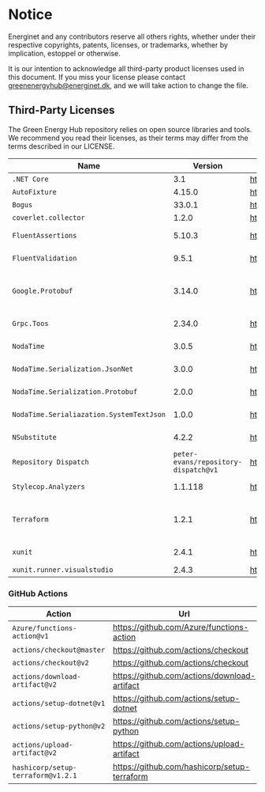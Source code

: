 # Notice

Energinet and any contributors reserve all others rights, whether under their respective copyrights, patents, licenses, or trademarks, whether by implication, estoppel or otherwise.

It is our intention to acknowledge all third-party product licenses used in this document. If you miss your license please contact greenenergyhub@energinet.dk, and we will take action to change the file.

## Third-Party Licenses

The Green Energy Hub repository relies on open source libraries and tools. We recommend you read their licenses, as their terms may differ from the terms described in our LICENSE.

| Name                                     | Version                              | Url                                                                          | License                                                                                       |
| ---------------------------------------- | ------------------------------------ | ---------------------------------------------------------------------------- | --------------------------------------------------------------------------------------------- |
| `.NET Core`                              | 3.1                                  | <https://dotnet.microsoft.com/download/dotnet/3.1>                           | MIT                                                                                           |
| `AutoFixture`                            | 4.15.0                               | <https://www.nuget.org/packages/AutoFixture/4.15.0>                          | MIT                                                                                           |
| `Bogus`                                  | 33.0.1                               | <https://www.nuget.org/packages/Bogus/33.0.1>                                | MIT                                                                                           |
| `coverlet.collector`                     | 1.2.0                                | <https://www.nuget.org/packages/coverlet.collector/1.2.0>                    | MIT                                                                                           |
| `FluentAssertions`                       | 5.10.3                               | <https://www.nuget.org/packages/FluentAssertions/5.10.3>                     | Apache-2.0                                                                                    |
| `FluentValidation`                       | 9.5.1                                | <https://www.nuget.org/packages/FluentValidation/9.5.1>                      | Apache-2.0                                                                                    |
| `Google.Protobuf`                        | 3.14.0                               | <https://www.nuget.org/packages/Google.Protobuf/3.14.0>                      | [Copyright 2008 Google Inc.](https://github.com/protocolbuffers/protobuf/blob/master/LICENSE) |
| `Grpc.Toos`                              | 2.34.0                               | <https://www.nuget.org/packages/Grpc.Tools/2.34.0>                           | Apache-2.0                                                                                    |
| `NodaTime`                               | 3.0.5                                | <https://www.nuget.org/packages/NodaTime/3.0.5>                              | Apache-2.0                                                                                    |
| `NodaTime.Serialization.JsonNet`         | 3.0.0                                | <https://www.nuget.org/packages/NodaTime.Serialization.JsonNet/3.0.0>        | Apache-2.0                                                                                    |
| `NodaTime.Serialization.Protobuf`        | 2.0.0                                | <https://www.nuget.org/packages/NodaTime.Serialization.Protobuf/2.0.0>       | Apache-2.0                                                                                    |
| `NodaTime.Serialiazation.SystemTextJson` | 1.0.0                                | <https://www.nuget.org/packages/NodaTime.Serialization.SystemTextJson/1.0.0> | Apache-2.0                                                                                    |
| `NSubstitute`                            | 4.2.2                                | <https://www.nuget.org/packages/NSubstitute/4.2.2>                           | BSD-3-Clause                                                                                  |
| `Repository Dispatch`                    | `peter-evans/repository-dispatch@v1` | <https://github.com/peter-evans/repository-dispatch>                         | MIT                                                                                           |
| `Stylecop.Analyzers`                     | 1.1.118                              | <https://www.nuget.org/packages/StyleCop.Analyzers/1.1.118>                  | Apache 2.0                                                                                    |
| `Terraform`                              | 1.2.1                                | <https://terraform.io>                                                       | Mozilla Public License 2.0                                                                    |
| `xunit`                                  | 2.4.1                                | <https://www.nuget.org/packages/xunit/2.4.1>                                 | Apache-2.0                                                                                    |
| `xunit.runner.visualstudio`              | 2.4.3                                | <https://www.nuget.org/packages/xunit.runner.visualstudio/2.4.3>             | MIT                                                                                           |

### GitHub Actions

| Action                             | Url                                            | License |
| ---------------------------------- | ---------------------------------------------- | ------- |
| `Azure/functions-action@v1`        | <https://github.com/Azure/functions-action>    | MIT     |
| `actions/checkout@master`          | <https://github.com/actions/checkout>          | MIT     |
| `actions/checkout@v2`              | <https://github.com/actions/checkout>          | MIT     |
| `actions/download-artifact@v2`     | <https://github.com/actions/download-artifact> | MIT     |
| `actions/setup-dotnet@v1`          | <https://github.com/actions/setup-dotnet>      | MIT     |
| `actions/setup-python@v2`          | <https://github.com/actions/setup-python>      | MIT     |
| `actions/upload-artifact@v2`       | <https://github.com/actions/upload-artifact>   | MIT     |
| `hashicorp/setup-terraform@v1.2.1` | <https://github.com/hashicorp/setup-terraform> | MPL-2.0 |
